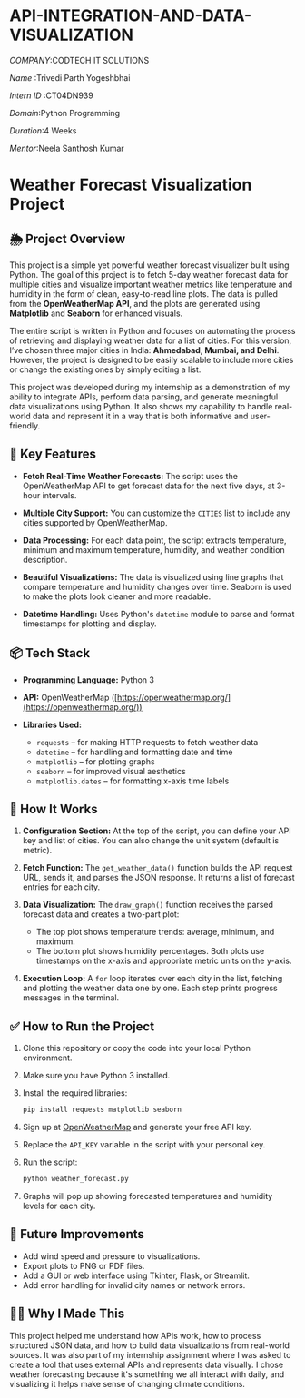 # API-INTEGRATION-AND-DATA-VISUALIZATION

*COMPANY*:CODTECH IT SOLUTIONS

*Name* :Trivedi Parth Yogeshbhai

*Intern ID* :CT04DN939

*Domain*:Python Programming

*Duration*:4 Weeks

*Mentor*:Neela Santhosh Kumar



# Weather Forecast Visualization Project

## 🌦️ Project Overview

This project is a simple yet powerful weather forecast visualizer built using Python. The goal of this project is to fetch 5-day weather forecast data for multiple cities and visualize important weather metrics like temperature and humidity in the form of clean, easy-to-read line plots. The data is pulled from the **OpenWeatherMap API**, and the plots are generated using **Matplotlib** and **Seaborn** for enhanced visuals.

The entire script is written in Python and focuses on automating the process of retrieving and displaying weather data for a list of cities. For this version, I’ve chosen three major cities in India: **Ahmedabad, Mumbai, and Delhi**. However, the project is designed to be easily scalable to include more cities or change the existing ones by simply editing a list.

This project was developed during my internship as a demonstration of my ability to integrate APIs, perform data parsing, and generate meaningful data visualizations using Python. It also shows my capability to handle real-world data and represent it in a way that is both informative and user-friendly.


## 🚀 Key Features

* **Fetch Real-Time Weather Forecasts:**
  The script uses the OpenWeatherMap API to get forecast data for the next five days, at 3-hour intervals.

* **Multiple City Support:**
  You can customize the `CITIES` list to include any cities supported by OpenWeatherMap.

* **Data Processing:**
  For each data point, the script extracts temperature, minimum and maximum temperature, humidity, and weather condition description.

* **Beautiful Visualizations:**
  The data is visualized using line graphs that compare temperature and humidity changes over time. Seaborn is used to make the plots look cleaner and more readable.

* **Datetime Handling:**
  Uses Python's `datetime` module to parse and format timestamps for plotting and display.


## 📦 Tech Stack

* **Programming Language:** Python 3
* **API:** OpenWeatherMap ([https://openweathermap.org/](https://openweathermap.org/))
* **Libraries Used:**

  * `requests` – for making HTTP requests to fetch weather data
  * `datetime` – for handling and formatting date and time
  * `matplotlib` – for plotting graphs
  * `seaborn` – for improved visual aesthetics
  * `matplotlib.dates` – for formatting x-axis time labels


## 🧠 How It Works

1. **Configuration Section:**
   At the top of the script, you can define your API key and list of cities. You can also change the unit system (default is metric).

2. **Fetch Function:**
   The `get_weather_data()` function builds the API request URL, sends it, and parses the JSON response. It returns a list of forecast entries for each city.

3. **Data Visualization:**
   The `draw_graph()` function receives the parsed forecast data and creates a two-part plot:

   * The top plot shows temperature trends: average, minimum, and maximum.
   * The bottom plot shows humidity percentages.
     Both plots use timestamps on the x-axis and appropriate metric units on the y-axis.

4. **Execution Loop:**
   A `for` loop iterates over each city in the list, fetching and plotting the weather data one by one. Each step prints progress messages in the terminal.


## ✅ How to Run the Project

1. Clone this repository or copy the code into your local Python environment.

2. Make sure you have Python 3 installed.

3. Install the required libraries:

   ```bash
   pip install requests matplotlib seaborn
   ```

4. Sign up at [OpenWeatherMap](https://openweathermap.org/) and generate your free API key.

5. Replace the `API_KEY` variable in the script with your personal key.

6. Run the script:

   ```bash
   python weather_forecast.py
   ```

7. Graphs will pop up showing forecasted temperatures and humidity levels for each city.


## 📝 Future Improvements

* Add wind speed and pressure to visualizations.
* Export plots to PNG or PDF files.
* Add a GUI or web interface using Tkinter, Flask, or Streamlit.
* Add error handling for invalid city names or network errors.


## 🙋‍♂️ Why I Made This

This project helped me understand how APIs work, how to process structured JSON data, and how to build data visualizations from real-world sources. It was also part of my internship assignment where I was asked to create a tool that uses external APIs and represents data visually. I chose weather forecasting because it's something we all interact with daily, and visualizing it helps make sense of changing climate conditions.


